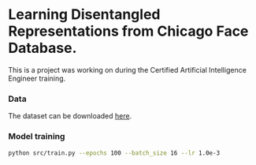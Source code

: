 # Learning Disentangled Representations from Chicago Face Database.

This is a project was working on during the Certified Artificial Intelligence Engineer training.

### Data

The dataset can be downloaded [here](https://www.chicagofaces.org).

### Model training

```bash
python src/train.py --epochs 100 --batch_size 16 --lr 1.0e-3
```

